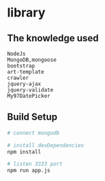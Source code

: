 # library

## The knowledge used

```
NodeJs
MongoDB,mongoose
bootstrap
art-template
crawler
jquery-ajax
jquery-validate
My97DatePicker
```
## Build Setup

``` bash
# connect mongodb

# install devDependencies
npm install

# listen 3333 port
npm run app.js
